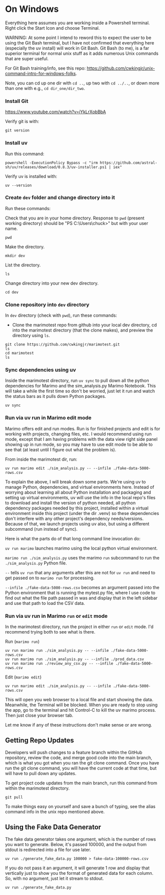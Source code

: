 # On Windows

Everything here assumes you are working inside a Powershell terminal. Right click the Start Icon and choose Terminal.

WARNING: At some point I intend to reword this to expect the user to be using the Git Bash terminal, but I have not confirmed that everything here (especially the uv install) will work in Git Bash. Git Bash (to me), is a far superior terminal for normal unix stuff as it adds numerous Unix commands that are super useful.

For Git Bash training/info, see this repo: https://github.com/cwkingjr/unix-command-intro-for-windows-folks.

Note, you can cd up one dir with `cd ..`, up two with `cd ../..`, or down more than one with e.g., `cd dir_one/dir_two`.

### Install Git

https://www.youtube.com/watch?v=iYkLrXobBbA

Verify git is with:

```
git version
```

### Install uv

Run this command:

`powershell -ExecutionPolicy Bypass -c "irm https://github.com/astral-sh/uv/releases/download/0.8.3/uv-installer.ps1 | iex"`

Verify uv is installed with:

```
uv --version
```

### Create `dev` folder and change directory into it

Run these commands:

Check that you are in your home directory. Response to `pwd` (present working directory) should be "PS C:\Users\chuck>" but with your user name.

```
pwd
```

Make the directory.

```
mkdir dev
```

List the directory.

```
ls
```

Change directory into your new dev directory.

```
cd dev
```

### Clone repository into `dev` directory

In `dev` directory (check with `pwd`), run these commands:

- Clone the marimotest repo from github into your local dev directory, cd into the marimotest directory (that the clone makes), and preview the directory using `ls`.

```
git clone https://github.com/cwkingjr/marimotest.git
ls
cd marimotest
ls
```

### Sync dependencies using uv

Inside the marimotest directory, run `uv sync` to pull down all the python dependencies for Marimo and the sim_analysis.py Marimo Notebook. This will take a while the first time so don't be worried, just let it run and watch the status bars as it pulls down Python packages.

```
uv sync
```

### Run via uv run in Marimo edit mode

Marimo offers edit and run modes. Run is for finished projects and edit is for working with projects, changing files, etc. I would recommend using run mode, except that I am having problems with the data view right side panel showing up in run mode, so you may have to use edit mode to be able to see that (at least until I figure out what the problem is).

From inside the marimotest dir, run:

```
uv run marimo edit ./sim_analysis.py -- --infile ./fake-data-5000-rows.csv
```

To explain the above, I will break down some parts. We're using uv to manage Python, dependencies, and virtual environments here. Instead of worrying about learning all about Python installation and packaging and setting up virtual environments, uv will use the info in the local repo's files to download and install the version of python needed, all python dependency packages needed by this project, installed within a virtual environment inside this project (under the dir .venv) so these dependencies don't interfere with any other project's dependency needs/versions. Because of that, we launch projects using uv also, but using a different subcommand (run instead of sync).

Here is what the parts do of that long command line invocation do:

`uv run marimo` launches marimo using the local python virtual environment.

`marimo run ./sim_analysis.py` uses the marimo `run` subcommand to run the `./sim_analysis.py` Python file.

`--` tells `uv run` that any arguments after this are not for `uv run` and need to get passed on to `marimo run` for processing.

`--infile ./fake-data-5000-rows.csv` becomes an argument passed into the Python environment that is running the mytest.py file, where I use code to find out what the file path passed in was and display that in the left sidebar and use that path to load the CSV data.

### Run via uv run in Marimo `run` or `edit` mode

In the marimotest directory, run the project in either `run` or `edit` mode. I'd recommend trying both to see what is there.

Run (`marimo run`)

```
uv run marimo run ./sim_analysis.py -- --infile ./fake-data-5000-rows.csv
uv run marimo run ./sim_analysis.py -- --infile ./prod_data.csv
uv run marimo run ./review_any_csv.py -- --infile ./fake-data-5000-rows.csv
```

Edit (`marimo edit`)

```
uv run marimo edit ./sim_analysis.py -- --infile ./fake-data-5000-rows.csv
```

This will open you web browser to a local file and start showing the data. Meanwhile, the Terminal will be blocked. When you are ready to stop using the app, go to the terminal and hit Control-C to kill the uv marimo process. Then just close your browser tab.

Let me know if any of these instructions don't make sense or are wrong.

## Getting Repo Updates

Developers will push changes to a feature branch within the GitHub repository, review the code, and merge good code into the main branch, which is what you got when you ran the git clone command. Once you have run the git clone command, you will have the current code at that time, but will have to pull down any updates.

To get project code updates from the main branch, run this command from within the marimotest directory.

```
git pull
```

To make things easy on yourself and save a bunch of typing, see the alias command info in the unix repo mentioned above.

## Using the Fake Data Generator

The fake data generator takes one argument, which is the number of rows you want to generate. Below, it's passed 100000, and the output from stdout is redirected into a file for use later.

```
uv run ./generate_fake_data.py 100000 > fake-data-100000-rows.csv
```

If you do not pass it an argument, it will generate 1 row and display that vertically just to show you the format of generated data for each column. So, with no argument, just let it stream to stdout.

```
uv run ./generate_fake_data.py
```
